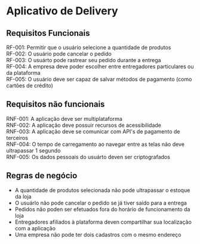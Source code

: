 # Aplicativo de Delivery  
## Requisitos Funcionais
RF-001: Permitir que o usuário selecione a quantidade de produtos  
RF-002: O usuário pode cancelar o pedido  
RF-003: O usuárto pode rastrear seu pedido durante a entrega  
RF-004: A empresa deve poder escolher entre entregadores particulares ou da plataforma  
RF-005: O usuário deve ser capaz de salvar métodos de pagamento (como cartões de crédito)
## Requisitos não funcionais
RNF-001: A aplicação deve ser multiplataforma  
RNF-002: A aplicação deve possuir recursos de acessibilidade  
RNF-003: A aplicação deve se comunicar com API's de pagamento de terceiros  
RNF-004: O tempo de carregamento ao navegar entre as telas não deve ultrapassar 1 segundo  
RNF-005: Os dados pessoais do usuárto deven ser criptografados  
## Regras de negócio
- A quantidade de produtos selecionada não pode ultrapassar o estoque da loja  
- O usuárlo não pode cancelar o pedido se já tiver saído para a entrega  
- Pedidos não poden ser efetuados fora do horário de funcionamento da loja  
- Entregadores afiliados à plataforma deven compartilhar sua localização com a aplicação  
- Uma empresa não pode ter dois cadastros com o mesmo endereço
